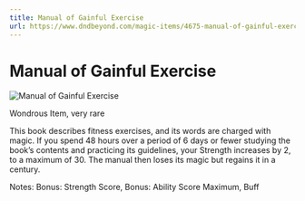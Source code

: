```yaml
---
title: Manual of Gainful Exercise
url: https://www.dndbeyond.com/magic-items/4675-manual-of-gainful-exercise
---
```


# Manual of Gainful Exercise

![Manual of Gainful Exercise](manual-of-gainful-exercise.png)

Wondrous Item, very rare

This book describes fitness exercises, and its words are charged with magic. If you spend 48 hours over a period of 6 days or fewer studying the book’s contents and practicing its guidelines, your Strength increases by 2, to a maximum of 30. The manual then loses its magic but regains it in a century.

Notes: Bonus: Strength Score, Bonus: Ability Score Maximum, Buff
